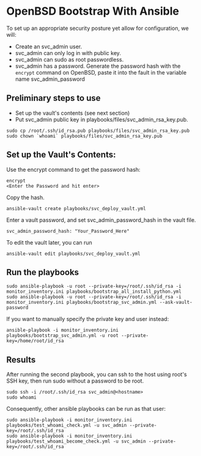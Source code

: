 # OpenBSD Bootstrap With Ansible
To set up an appropriate security posture yet allow for configuration, we will:
* Create an svc_admin user.
* svc_admin can only log in with public key.
* svc_admin can sudo as root passwordless.
* svc_admin has a password.  Generate the password hash with the `encrypt` command on OpenBSD, paste it into the fault in the variable name svc_admin_password

## Preliminary steps to use
* Set up the vault's contents (see next section)
* Put svc_admin public key in playbooks/files/svc_admin_rsa_key.pub.
```
sudo cp /root/.ssh/id_rsa.pub playbooks/files/svc_admin_rsa_key.pub
sudo chown `whoami` playbooks/files/svc_admin_rsa_key.pub
```

## Set up the Vault's Contents:
Use the encrypt command to get the password hash:
```shell
encrypt
<Enter the Password and hit enter>
```
Copy the hash.

```shell
ansible-vault create playbooks/svc_deploy_vault.yml
```
Enter a vault password, and set svc_admin_password_hash in the vault file.
```
svc_admin_password_hash: "Your_Password_Here"
```

To edit the vault later, you can run
```
ansible-vault edit playbooks/svc_deploy_vault.yml
```

## Run the playbooks
```
sudo ansible-playbook -u root --private-key=/root/.ssh/id_rsa -i monitor_inventory.ini playbooks/bootstrap_all_install_python.yml
sudo ansible-playbook -u root --private-key=/root/.ssh/id_rsa -i monitor_inventory.ini playbooks/bootstrap_svc_admin.yml --ask-vault-password
```
If you want to manually specify the private key and user instead:
```
ansible-playbook -i monitor_inventory.ini playbooks/bootstrap_svc_admin.yml -u root --private-key=/home/root/id_rsa
```

## Results
After running the second playbook, you can ssh to the host using root's SSH key, then run sudo without a password to be root.
```
sudo ssh -i /root/.ssh/id_rsa svc_admin@<hostname>
sudo whoami
```
Consequently, other ansible playbooks can be run as that user:
```
sudo ansible-playbook -i monitor_inventory.ini playbooks/test_whoami_check.yml -u svc_admin --private-key=/root/.ssh/id_rsa
sudo ansible-playbook -i monitor_inventory.ini playbooks/test_whoami_become_check.yml -u svc_admin --private-key=/root/.ssh/id_rsa
```
